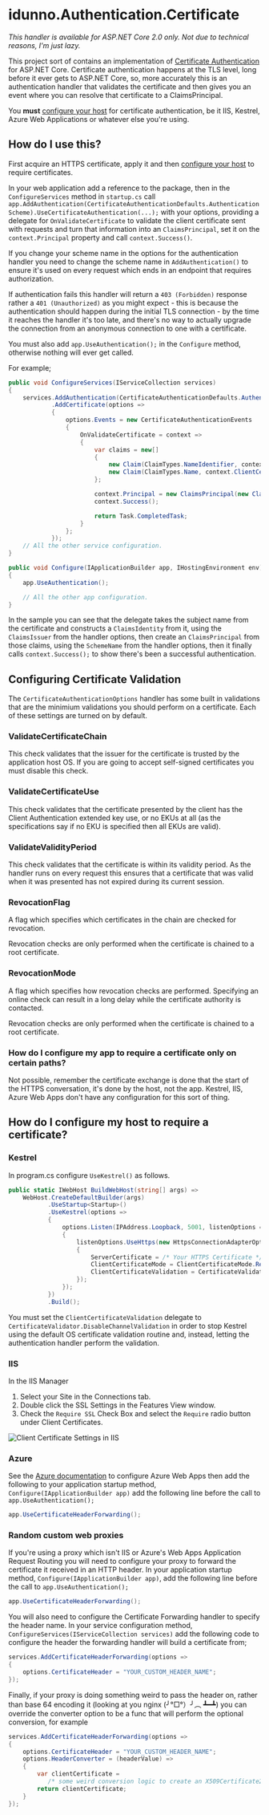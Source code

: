 ﻿# idunno.Authentication.Certificate
 
*This handler is available for ASP.NET Core 2.0 only. Not due to technical reasons, I'm just lazy.*

This project sort of contains an implementation of [Certificate Authentication](https://tools.ietf.org/html/rfc5246#section-7.4.4) for ASP.NET Core. 
Certificate authentication happens at the TLS level, long before it ever gets to ASP.NET Core, so, more accurately this is an authentication handler
that validates the certificate and then gives you an event where you can resolve that certificate to a ClaimsPrincipal. 

You **must** [configure your host](#hostConfiguration) for certificate authentication, be it IIS, Kestrel, Azure Web Applications or whatever else you're using.

## How do I use this?

First acquire an HTTPS certificate, apply it and then [configure your host](#hostConfiguration) to require certificates.

In your web application add a reference to the package, then in the `ConfigureServices` method in `startup.cs` call
`app.AddAuthentication(CertificateAuthenticationDefaults.AuthenticationScheme).UseCertificateAuthentication(...);` with your options, 
providing a delegate for `OnValidateCertificate` to validate the client certificate sent with requests and turn that information 
into an `ClaimsPrincipal`, set it on the `context.Principal` property and call `context.Success()`.

If you change your scheme name in the options for the authentication handler you need to change the scheme name in 
`AddAuthentication()` to ensure it's used on every request which ends in an endpoint that requires authorization.

If authentication fails this handler will return a `403 (Forbidden)` response rather a `401 (Unauthorized)` as you
might expect - this is because the authentication should happen during the initial TLS connection - by the time it 
reaches the handler it's too late, and there's no way to actually upgrade the connection from an anonymous connection 
to one with a certificate.

You must also add `app.UseAuthentication();` in the `Configure` method, otherwise nothing will ever get called.

For example;

```c#
public void ConfigureServices(IServiceCollection services)
{
    services.AddAuthentication(CertificateAuthenticationDefaults.AuthenticationScheme)
            .AddCertificate(options =>
            {
                options.Events = new CertificateAuthenticationEvents
                {
                    OnValidateCertificate = context =>
                    {
                        var claims = new[]
                        {
                            new Claim(ClaimTypes.NameIdentifier, context.ClientCertificate.Subject, ClaimValueTypes.String, context.Options.ClaimsIssuer),
                            new Claim(ClaimTypes.Name, context.ClientCertificate.Subject, ClaimValueTypes.String, context.Options.ClaimsIssuer)
                        };

                        context.Principal = new ClaimsPrincipal(new ClaimsIdentity(claims, context.Scheme.Name));
                        context.Success();

                        return Task.CompletedTask;
                    }
                };
            });
    // All the other service configuration.
}

public void Configure(IApplicationBuilder app, IHostingEnvironment env)
{
    app.UseAuthentication();

    // All the other app configuration.
}
```

In the sample you can see that the delegate takes the subject name from the certificate and constructs a `ClaimsIdentity` from it, 
using the `ClaimsIssuer` from the handler options, then create an `ClaimsPrincipal` from those claims, using the `SchemeName` 
from the handler options, then it finally calls `context.Success();` to show there's been a successful authentication.

## Configuring Certificate Validation

The `CertificateAuthenticationOptions` handler has some built in validations that are the minimium validations you should perform on 
a certificate. Each of these settings are turned on by default.

### ValidateCertificateChain

This check validates that the issuer for the certificate is trusted by the application host OS. If 
you are going to accept self-signed certificates you must disable this check.

### ValidateCertificateUse

This check validates that the certificate presented by the client has the Client Authentication 
extended key use, or no EKUs at all (as the specifications say if no EKU is specified then all EKUs 
are valid). 

### ValidateValidityPeriod

This check validates that the certificate is within its validity period. As the handler runs on every 
request this ensures that a certificate that was valid when it was presented has not expired during
its current session.

### RevocationFlag

A flag which specifies which certificates in the chain are checked for revocation.

Revocation checks are only performed when the certificate is chained to a root certificate.

### RevocationMode 

A flag which specifies how revocation checks are performed.
Specifying an online check can result in a long delay while the certificate authority is contacted.

Revocation checks are only performed when the certificate is chained to a root certificate.


### How do I configure my app to require a certificate only on certain paths?

Not possible, remember the certificate exchange is done that the start of the HTTPS conversation, 
it's done by the host, not the app. Kestrel, IIS, Azure Web Apps don't have any configuration for
this sort of thing.

## <a name="hostConfiguration"></a>How do I configure my host to require a certificate?

### Kestrel

In program.cs configure `UseKestrel()` as follows.

```c#
public static IWebHost BuildWebHost(string[] args) =>
    WebHost.CreateDefaultBuilder(args)
           .UseStartup<Startup>()
           .UseKestrel(options =>
           {
               options.Listen(IPAddress.Loopback, 5001, listenOptions =>
               {
                   listenOptions.UseHttps(new HttpsConnectionAdapterOptions
                   {
                       ServerCertificate = /* Your HTTPS Certificate */,
                       ClientCertificateMode = ClientCertificateMode.RequireCertificate,
                       ClientCertificateValidation = CertificateValidator.DisableChannelValidation
                   });
               });
           })
           .Build();
```
You must set the `ClientCertificateValidation` delegate to `CertificateValidator.DisableChannelValidation` in order to stop Kestrel using the default OS certificate validation routine and, 
instead, letting the authentication handler perform the validation.

### IIS

In the IIS Manager 

1. Select your Site in the Connections tab.
2. Double click the SSL Settings in the Features View window.
3. Check the `Require SSL` Check Box and select the `Require` radio button under Client Certificates.

![Client Certificate Settings in IIS](README-IISConfig.png "Client Certificate Settings in IIS")

### Azure

See the [Azure documentation](https://docs.microsoft.com/en-us/azure/app-service/app-service-web-configure-tls-mutual-auth) 
to configure Azure Web Apps then add the following to your application startup method, `Configure(IApplicationBuilder app)` add the 
following line before the call to `app.UseAuthentication();`

```c#
app.UseCertificateHeaderForwarding();
```

### Random custom web proxies

If you're using a proxy which isn't IIS or Azure's Web Apps Application Request Routing you will need to configure your proxy
to forward the certificate it received in an HTTP header. 
In your application startup method, `Configure(IApplicationBuilder app)`, add the 
following line before the call to `app.UseAuthentication();`

```c#
app.UseCertificateHeaderForwarding();
```

You will also need to configure the Certificate Forwarding handler to specify the header name.
In your service configuration method, `ConfigureServices(IServiceCollection services)` add 
the following code to configure the header the forwarding handler will build a certificate from;

```c#
services.AddCertificateHeaderForwarding(options =>
{
    options.CertificateHeader = "YOUR_CUSTOM_HEADER_NAME";
});
```

Finally, if your proxy is doing something weird to pass the header on, rather than base 64 encoding it 
(looking at you nginx (╯°□°）╯︵ ┻━┻) you can override the converter option to be a func that will
perform the optional conversion, for example 

```c#
services.AddCertificateHeaderForwarding(options =>
{
    options.CertificateHeader = "YOUR_CUSTOM_HEADER_NAME";
    options.HeaderConverter = (headerValue) => 
    {
        var clientCertificate = 
           /* some weird conversion logic to create an X509Certificate2 */
        return clientCertificate;
    }
});
```

